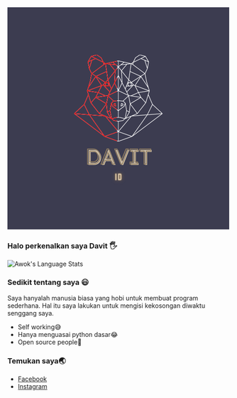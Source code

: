<img src="logo.png"/>


### Halo perkenalkan saya Davit 🖐

![Awok's Language Stats](https://github-readme-stats.vercel.app/api/top-langs/?username=DavitID&show_icons=true&theme=radical)

### Sedikit tentang saya 😃

Saya hanyalah manusia biasa yang hobi untuk membuat program sederhana.
Hal itu saya lakukan untuk mengisi kekosongan diwaktu senggang saya.

- Self working😅
- Hanya menguasai python dasar😂
- Open source people👦

### Temukan saya🌏

- [Facebook](https://www.facebook.com/Davit.ex.1238)
- [Instagram](https://instagram.com/davit__id)
